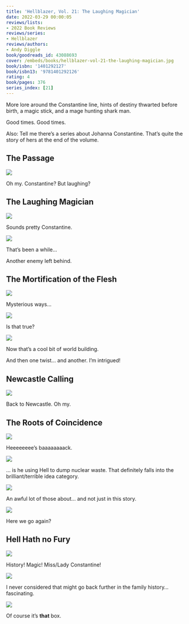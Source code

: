 ```yaml
---
title: 'Hellblazer, Vol. 21: The Laughing Magician'
date: 2022-03-29 00:00:05
reviews/lists:
- 2022 Book Reviews
reviews/series:
- Hellblazer
reviews/authors:
- Andy Diggle
book/goodreads_id: 43088693
cover: /embeds/books/hellblazer-vol-21-the-laughing-magician.jpg
book/isbn: '1401292127'
book/isbn13: '9781401292126'
rating: 4
book/pages: 376
series_index: [21]
---
```

More lore around the Constantine line, hints of destiny thwarted before birth, a magic stick, and a mage hunting shark man. 

Good times. Good times. 

Also: Tell me there’s a series about Johanna Constantine. That’s quite the story of hers at the end of the volume. 

<!--more-->

## The Passage

![](/embeds/books/attachments/hellblazer-21-98b683.png)

Oh my. Constantine? But laughing?
## The Laughing Magician

![](/embeds/books/attachments/hellblazer-21-cbb9cf.png)

Sounds pretty Constantine. 

![](/embeds/books/attachments/hellblazer-21-cd02a3.png)

That’s been a while…

Another enemy left behind. 

## The Mortification of the Flesh

![](/embeds/books/attachments/hellblazer-21-cf6ea9.png)

Mysterious ways…

![](/embeds/books/attachments/hellblazer-21-fca135.png)

Is that true?

![](/embeds/books/attachments/hellblazer-21-a0d380.png)

Now that’s a cool bit of world building. 

And then one twist… and another. I’m intrigued!

## Newcastle Calling 

![](/embeds/books/attachments/hellblazer-21-9ce841.png)

Back to Newcastle. Oh my. 

## The Roots of Coincidence

![](/embeds/books/attachments/hellblazer-21-9b2228.png)

Heeeeeeee’s baaaaaaaack. 

![](/embeds/books/attachments/hellblazer-21-8b6dba.png)

… is he using Hell to dump nuclear waste. That definitely falls into the brilliant/terrible idea category. 

![](/embeds/books/attachments/hellblazer-21-e14c8a.png)

An awful lot of those about… and not just in this story. 

![](/embeds/books/attachments/hellblazer-21-ddc292.png)

Here we go again?

## Hell Hath no Fury

![](/embeds/books/attachments/hellblazer-21-454556.png)

History! Magic! Miss/Lady Constantine!

![](/embeds/books/attachments/hellblazer-21-27bbc3.png)

I never considered that might go back further in the family history… fascinating. 

![](/embeds/books/attachments/hellblazer-21-332237.png)

Of course it’s **that** box.